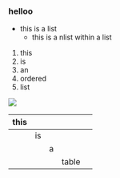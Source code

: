 ### helloo
* this is a list
    * this is a nlist within a list 


1. this 
1. is 
1. an 
1. ordered 
1. list

![](https://en.wikipedia.org/wiki/Doge_(meme)#/media/File:Original_Doge_meme.jpg)


| this  |     |   |       |   |
|-------|-----|---|-------|---|
|       | is  |   |       |   |
|       |     | a |       |   |
|       |     |   | table |   |